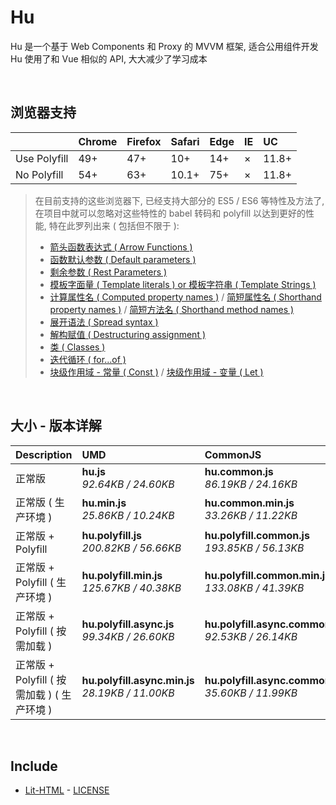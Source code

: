 # Hu
Hu 是一个基于 Web Components 和 Proxy 的 MVVM 框架, 适合公用组件开发<br>
Hu 使用了和 Vue 相似的 API, 大大减少了学习成本

<br>

## 浏览器支持

|              | Chrome | Firefox | Safari | Edge | IE | UC    |
| :-           | :-     | :-      | :-     | :-   | :- | :-    |
| Use Polyfill | 49+    | 47+     | 10+    | 14+  | ×  | 11.8+ |
| No Polyfill  | 54+    | 63+     | 10.1+  | 75+  | ×  | 11.8+ |

> 在目前支持的这些浏览器下, 已经支持大部分的 ES5 / ES6 等特性及方法了,<br>
> 在项目中就可以忽略对这些特性的 babel 转码和 polyfill 以达到更好的性能, 特在此罗列出来 ( 包括但不限于 ): <br>
  > - [箭头函数表达式 ( Arrow Functions )](https://developer.mozilla.org/zh-CN/docs/Web/JavaScript/Reference/Functions/Arrow_functions)
  > - [函数默认参数 ( Default parameters )](https://developer.mozilla.org/zh-CN/docs/Web/JavaScript/Reference/Functions/Default_parameters)
  > - [剩余参数 ( Rest Parameters )](https://developer.mozilla.org/zh-CN/docs/Web/JavaScript/Reference/Functions/Rest_parameters)
  > - [模板字面量 ( Template literals ) or 模板字符串 ( Template Strings )](https://developer.mozilla.org/zh-CN/docs/Web/JavaScript/Reference/template_strings)
  > - [计算属性名 ( Computed property names )](https://developer.mozilla.org/zh-CN/docs/Web/JavaScript/Reference/Operators/Object_initializer#计算属性名) / [简短属性名 ( Shorthand property names )](https://developer.mozilla.org/zh-CN/docs/Web/JavaScript/Reference/Operators/Object_initializer#属性定义) / [简短方法名 ( Shorthand method names )](https://developer.mozilla.org/zh-CN/docs/Web/JavaScript/Reference/Operators/Object_initializer#方法定义)
  > - [展开语法 ( Spread syntax )](https://developer.mozilla.org/zh-CN/docs/Web/JavaScript/Reference/Operators/Spread_syntax)
  > - [解构赋值 ( Destructuring assignment )](https://developer.mozilla.org/zh-CN/docs/Web/JavaScript/Reference/Operators/Destructuring_assignment)
  > - [类 ( Classes )](https://developer.mozilla.org/zh-CN/docs/Web/JavaScript/Reference/Classes)
  > - [迭代循环 ( for...of )](https://developer.mozilla.org/zh-CN/docs/Web/JavaScript/Reference/Statements/for...of)
  > - [块级作用域 - 常量 ( Const )](https://developer.mozilla.org/zh-CN/docs/Web/JavaScript/Reference/Statements/const) / [块级作用域 - 变量 ( Let )](https://developer.mozilla.org/zh-CN/docs/Web/JavaScript/Reference/Statements/let)

<br>

## 大小 - 版本详解
| Description | UMD | CommonJS | ES Module |
| :- | :- | :- | :- |
| 正常版 | **hu.js**<br>*92.64KB / 24.60KB* | **hu.common.js**<br>*86.19KB / 24.16KB* | **hu.esm.js**<br>*86.17KB / 24.15KB* |
| 正常版 ( 生产环境 ) | **hu.min.js**<br>*25.86KB / 10.24KB* | **hu.common.min.js**<br>*33.26KB / 11.22KB* | **hu.esm.min.js**<br>*25.69KB / 10.16KB* |
| 正常版 + Polyfill | **hu.polyfill.js**<br>*200.82KB / 56.66KB* | **hu.polyfill.common.js**<br>*193.85KB / 56.13KB* | **hu.polyfill.esm.js**<br>*193.84KB / 56.11KB* |
| 正常版 + Polyfill ( 生产环境 ) | **hu.polyfill.min.js**<br>*125.67KB / 40.38KB* | **hu.polyfill.common.min.js**<br>*133.08KB / 41.39KB* | **hu.polyfill.esm.min.js**<br>*125.50KB / 40.31KB* |
| 正常版 + Polyfill ( 按需加载 ) | **hu.polyfill.async.js**<br>*99.34KB / 26.60KB* | **hu.polyfill.async.common.js**<br>*92.53KB / 26.14KB* | **hu.polyfill.async.esm.js**<br>*92.51KB / 26.13KB* |
| 正常版 + Polyfill ( 按需加载 ) ( 生产环境 ) | **hu.polyfill.async.min.js**<br>*28.19KB / 11.00KB* | **hu.polyfill.async.common.min.js**<br>*35.60KB / 11.99KB* | **hu.polyfill.async.esm.min.js**<br>*28.02KB / 10.93KB* |

<br>

## Include
  - [Lit-HTML](https://github.com/Polymer/lit-html) \- [LICENSE](https://github.com/Polymer/lit-html/blob/master/LICENSE)